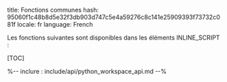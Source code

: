 title: Fonctions communes
hash: 95060f1c48b8d5e32f3db903d747c5e4a59276c8c141e25909393f73732c081f
locale: fr
language: French

Les fonctions suivantes sont disponibles dans les éléments INLINE_SCRIPT :

[TOC]

%-- inclure : include/api/python_workspace_api.md --%